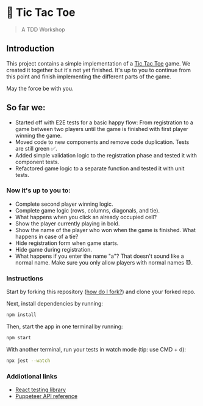 # 🎲 Tic Tac Toe

> A TDD Workshop

## Introduction

This project contains a simple implementation of a [Tic Tac Toe](https://en.wikipedia.org/wiki/Tic-tac-toe) game. We created it together but it's not yet finished. It's up to you to continue from this point and finish implementing the different parts of the game.

May the force be with you.

## So far we:

- Started off with E2E tests for a basic happy flow: From registration to a game between two players until the game is finished with first player winning the game.
- Moved code to new components and remove code duplication. Tests are still green ✅.
- Added simple validation logic to the registration phase and tested it with component tests.
- Refactored game logic to a separate function and tested it with unit tests.

### Now it's up to you to:

- Complete second player winning logic.
- Complete game logic (rows, columns, diagonals, and tie).
- What happens when you click an already occupied cell?
- Show the player currently playing in bold.
- Show the name of the player who won when the game is finished. What happens in case of a tie?
- Hide registration form when game starts.
- Hide game during registration.
- What happens if you enter the name "a"? That doesn't sound like a normal name. Make sure you only allow players with normal names 😈.

### Instructions

Start by forking this repository ([how do I fork?](https://help.github.com/articles/fork-a-repo/)) and clone your forked repo.

Next, install dependencies by running:

```sh
npm install
```

Then, start the app in one terminal by running:

```sh
npm start
```

With another terminal, run your tests in watch mode (tip: use CMD + d):

```sh
npx jest --watch
```

### Addiotional links

- [React testing library](https://testing-library.com/docs/intro)
- [Puppeteer API reference](https://github.com/GoogleChrome/puppeteer/blob/v1.12.2/docs/api.md)
